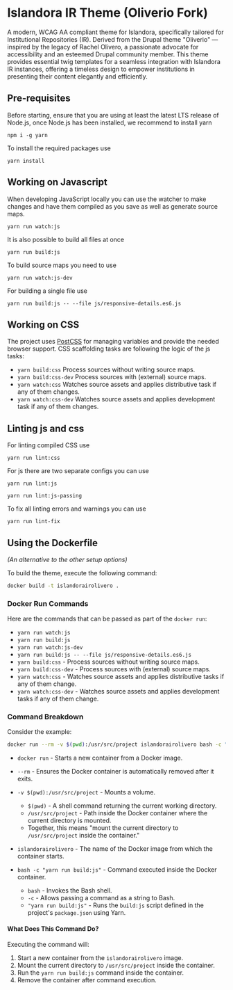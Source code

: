 # Islandora IR Theme (Oliverio Fork)
A modern, WCAG AA compliant theme for Islandora, specifically tailored for Institutional Repositories (IR). Derived from the Drupal theme "Oliverio" — inspired by the legacy of Rachel Olivero, a passionate advocate for accessibility and an esteemed Drupal community member. This theme provides essential twig templates for a seamless integration with Islandora IR instances, offering a timeless design to empower institutions in presenting their content elegantly and efficiently.

## Pre-requisites
Before starting, ensure that you are using at least the latest LTS release of Node.js, once Node.js has been installed, we recommend to install yarn
```
npm i -g yarn
```

To install the required packages use
```
yarn install
```

## Working on Javascript
When developing JavaScript locally you can use the watcher to make changes and
have them compiled as you save as well as generate source maps.

```
yarn run watch:js
```

It is also possible to build all files at once

```
yarn run build:js
```

To build source maps you need to use

```
yarn run watch:js-dev
```

For building a single file use

```
yarn run build:js -- --file js/responsive-details.es6.js
```

## Working on CSS
The project uses [PostCSS](https://postcss.org/) for managing variables and
provide the needed browser support. CSS scaffolding tasks are following the
logic of the js tasks:

  * `yarn build:css`
    Process sources without writing source maps.
  * `yarn build:css-dev`
    Process sources with (external) source maps.
  * `yarn watch:css`
    Watches source assets and applies distributive task if any of them changes.
  * `yarn watch:css-dev`
    Watches source assets and applies development task if any of them changes.

## Linting js and css
For linting compiled CSS use
```
yarn run lint:css
```

For js there are two separate configs you can use
```
yarn run lint:js

yarn run lint:js-passing
```

To fix all linting errors and warnings you can use
```
yarn run lint-fix
```

## Using the Dockerfile 

*(An alternative to the other setup options)*

To build the theme, execute the following command:

```bash
docker build -t islandorairolivero .
```

### Docker Run Commands

Here are the commands that can be passed as part of the `docker run`:

- `yarn run watch:js`
- `yarn run build:js`
- `yarn run watch:js-dev`
- `yarn run build:js -- --file js/responsive-details.es6.js`
- `yarn build:css` - Process sources without writing source maps.
- `yarn build:css-dev` - Process sources with (external) source maps.
- `yarn watch:css` - Watches source assets and applies distributive tasks if any of them change.
- `yarn watch:css-dev` - Watches source assets and applies development tasks if any of them change.

### Command Breakdown

Consider the example:

```bash
docker run --rm -v $(pwd):/usr/src/project islandorairolivero bash -c "yarn run build:js"
```

- `docker run` - Starts a new container from a Docker image.
  
- `--rm` - Ensures the Docker container is automatically removed after it exits.

- `-v $(pwd):/usr/src/project` - Mounts a volume.
  - `$(pwd)` - A shell command returning the current working directory.
  - `/usr/src/project` - Path inside the Docker container where the current directory is mounted.
  - Together, this means "mount the current directory to `/usr/src/project` inside the container."

- `islandorairolivero` - The name of the Docker image from which the container starts.

- `bash -c "yarn run build:js"` - Command executed inside the Docker container.
  - `bash` - Invokes the Bash shell.
  - `-c` - Allows passing a command as a string to Bash.
  - `"yarn run build:js"` - Runs the `build:js` script defined in the project's `package.json` using Yarn.

#### What Does This Command Do?

Executing the command will:
1. Start a new container from the `islandorairolivero` image.
2. Mount the current directory to `/usr/src/project` inside the container.
3. Run the `yarn run build:js` command inside the container.
4. Remove the container after command execution.
